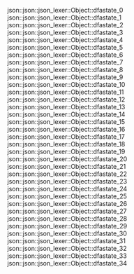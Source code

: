 json::json::json_lexer::Object::dfastate_0
json::json::json_lexer::Object::dfastate_1
json::json::json_lexer::Object::dfastate_2
json::json::json_lexer::Object::dfastate_3
json::json::json_lexer::Object::dfastate_4
json::json::json_lexer::Object::dfastate_5
json::json::json_lexer::Object::dfastate_6
json::json::json_lexer::Object::dfastate_7
json::json::json_lexer::Object::dfastate_8
json::json::json_lexer::Object::dfastate_9
json::json::json_lexer::Object::dfastate_10
json::json::json_lexer::Object::dfastate_11
json::json::json_lexer::Object::dfastate_12
json::json::json_lexer::Object::dfastate_13
json::json::json_lexer::Object::dfastate_14
json::json::json_lexer::Object::dfastate_15
json::json::json_lexer::Object::dfastate_16
json::json::json_lexer::Object::dfastate_17
json::json::json_lexer::Object::dfastate_18
json::json::json_lexer::Object::dfastate_19
json::json::json_lexer::Object::dfastate_20
json::json::json_lexer::Object::dfastate_21
json::json::json_lexer::Object::dfastate_22
json::json::json_lexer::Object::dfastate_23
json::json::json_lexer::Object::dfastate_24
json::json::json_lexer::Object::dfastate_25
json::json::json_lexer::Object::dfastate_26
json::json::json_lexer::Object::dfastate_27
json::json::json_lexer::Object::dfastate_28
json::json::json_lexer::Object::dfastate_29
json::json::json_lexer::Object::dfastate_30
json::json::json_lexer::Object::dfastate_31
json::json::json_lexer::Object::dfastate_32
json::json::json_lexer::Object::dfastate_33
json::json::json_lexer::Object::dfastate_34